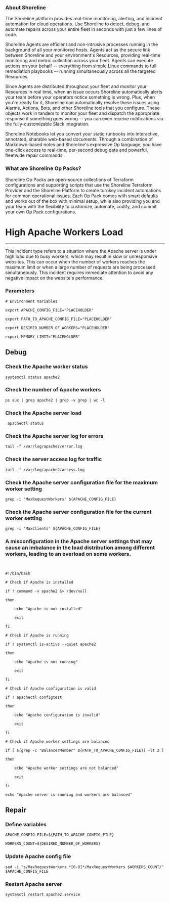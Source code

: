 
### About Shoreline
The Shoreline platform provides real-time monitoring, alerting, and incident automation for cloud operations. Use Shoreline to detect, debug, and automate repairs across your entire fleet in seconds with just a few lines of code.

Shoreline Agents are efficient and non-intrusive processes running in the background of all your monitored hosts. Agents act as the secure link between Shoreline and your environment's Resources, providing real-time monitoring and metric collection across your fleet. Agents can execute actions on your behalf -- everything from simple Linux commands to full remediation playbooks -- running simultaneously across all the targeted Resources.

Since Agents are distributed throughout your fleet and monitor your Resources in real time, when an issue occurs Shoreline automatically alerts your team before your operators notice something is wrong. Plus, when you're ready for it, Shoreline can automatically resolve these issues using Alarms, Actions, Bots, and other Shoreline tools that you configure. These objects work in tandem to monitor your fleet and dispatch the appropriate response if something goes wrong -- you can even receive notifications via the fully-customizable Slack integration.

Shoreline Notebooks let you convert your static runbooks into interactive, annotated, sharable web-based documents. Through a combination of Markdown-based notes and Shoreline's expressive Op language, you have one-click access to real-time, per-second debug data and powerful, fleetwide repair commands.

### What are Shoreline Op Packs?
Shoreline Op Packs are open-source collections of Terraform configurations and supporting scripts that use the Shoreline Terraform Provider and the Shoreline Platform to create turnkey incident automations for common operational issues. Each Op Pack comes with smart defaults and works out of the box with minimal setup, while also providing you and your team with the flexibility to customize, automate, codify, and commit your own Op Pack configurations.

# High Apache Workers Load
---

This incident type refers to a situation where the Apache server is under high load due to busy workers, which may result in slow or unresponsive websites. This can occur when the number of workers reaches the maximum limit or when a large number of requests are being processed simultaneously. This incident requires immediate attention to avoid any negative impact on the website's performance.

### Parameters
```shell
# Environment Variables

export APACHE_CONFIG_FILE="PLACEHOLDER"

export PATH_TO_APACHE_CONFIG_FILE="PLACEHOLDER"

export DESIRED_NUMBER_OF_WORKERS="PLACEHOLDER"

export MEMORY_LIMIT="PLACEHOLDER"
```

## Debug

### Check the Apache worker status
```shell
systemctl status apache2
```

### Check the number of Apache workers
```shell
ps aux | grep apache2 | grep -v grep | wc -l
```

### Check the Apache server load
```shell
 apachectl status
```

### Check the Apache server log for errors
```shell
tail -f /var/log/apache2/error.log
```

### Check the server access log for traffic
```shell
tail -f /var/log/apache2/access.log
```

### Check the Apache server configuration file for the maximum worker setting
```shell
grep -i 'MaxRequestWorkers' ${APACHE_CONFIG_FILE}
```

### Check the Apache server configuration file for the current worker setting
```shell
grep -i 'MaxClients' ${APACHE_CONFIG_FILE}
```

### A misconfiguration in the Apache server settings that may cause an imbalance in the load distribution among different workers, leading to an overload on some workers.
```shell


#!/bin/bash

# Check if Apache is installed

if ! command -v apache2 &> /dev/null

then

    echo "Apache is not installed"

    exit

fi

# Check if Apache is running

if ! systemctl is-active --quiet apache2

then

    echo "Apache is not running"

    exit

fi

# Check if Apache configuration is valid

if ! apachectl configtest

then

    echo "Apache configuration is invalid"

    exit

fi

# Check if Apache worker settings are balanced

if [ $(grep -c "BalancerMember" ${PATH_TO_APACHE_CONFIG_FILE}) -lt 2 ]

then

    echo "Apache worker settings are not balanced"

    exit

fi

echo "Apache server is running and workers are balanced"

```

## Repair

### Define variables
```shell
APACHE_CONFIG_FILE=${PATH_TO_APACHE_CONFIG_FILE}

WORKERS_COUNT=${DESIRED_NUMBER_OF_WORKERS}
```

### Update Apache config file
```shell
sed -i "s/MaxRequestWorkers *[0-9]*/MaxRequestWorkers $WORKERS_COUNT/" $APACHE_CONFIG_FILE
```

### Restart Apache server
```shell
systemctl restart apache2.service
```
